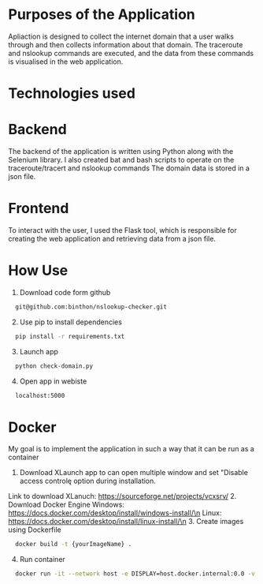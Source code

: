 # Purposes of the Application 
Apliaction is designed to collect the internet domain that a user walks through and then collects information about that domain. The traceroute and nslookup commands are executed, and the data from these commands is visualised in the web application.
# Technologies used
# Backend 
The backend of the application is written using Python along with the Selenium library.  I also created bat and bash scripts to operate on the traceroute/tracert and nslookup commands The domain data is stored in a json file.
# Frontend
To interact with the user, I used the Flask tool, which is responsible for creating the web application and retrieving data from a json file.
# How Use
1. Download code form github
```bash
  git@github.com:binthon/nslookup-checker.git
```
2. Use pip to install dependencies
```bash
  pip install -r requirements.txt
```
3. Launch app
```bash
  python check-domain.py
```
4. Open app in webiste
```bash
  localhost:5000
```

# Docker
My goal is to implement the application in such a way that it can be run as a container
1. Download XLaunch app to can open multiple window and set "Disable access controlę option during installation. 

Link to download XLanuch: https://sourceforge.net/projects/vcxsrv/
2. Download Docker Engine
  Windows: https://docs.docker.com/desktop/install/windows-install/\n
  Linux: https://docs.docker.com/desktop/install/linux-install/\n
3. Create images using Dockerfile
```bash
  docker build -t {yourImageName} .
```
4. Run container
```bash
  docker run -it --network host -e DISPLAY=host.docker.internal:0.0 -v your\path\to\projects:/app nslookup
```
